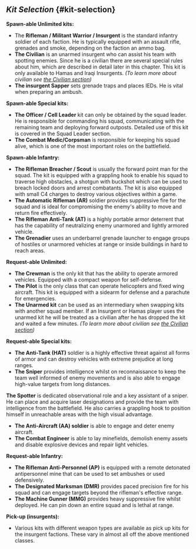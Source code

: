 ## _Kit Selection_ {#kit-selection}

**Spawn-able Unlimited kits:**

*   The **Rifleman / Militant Warrior / Insurgent** is the standard infantry soldier of each faction. He is typically equipped with an assault rifle, grenades and smoke, depending on the faction an ammo bag.
*   **The Civilian** is an unarmed insurgent who can assist his team with spotting enemies. Since he is a civilian there are several special rules about him, which are described in detail later in this chapter. This kit is only available to Hamas and Iraqi Insurgents. _(To learn more about civilian see_ [_the Civilian section_](the_civilian.md)_)_
*   **The insurgent Sapper** sets grenade traps and places IEDs. He is vital when preparing an ambush.

**Spawn-able Special kits:**

*   **The Officer / Cell Leader** kit can only be obtained by the squad leader. He is responsible for commanding his squad, communicating with the remaining team and deploying forward outposts. Detailed use of this kit is covered in the Squad Leader section.
*   **The Combat Medic/Corpsman** is responsible for keeping his squad alive, which is one of the most important roles on the battlefield.

**Spawn-able Infantry:**

*   **The Rifleman Breacher / Scout** is usually the forward point man for the squad. The kit is equipped with a grappling hook to enable his squad to traverse high obstacles, a shotgun with buckshot which can be used to breach locked doors and arrest combatants. The kit is also equipped with small C4 charges to destroy various objectives within a game.
*   **The Automatic Rifleman (AR)** soldier provides suppressive fire for the squad and is ideal for compromising the enemy&#039;s ability to move and return fire effectively.
*   **The Rifleman Anti-Tank (AT)** is a highly portable armor deterrent that has the capability of neutralizing enemy unarmored and lightly armored vehicle.
*   **The Grenadier** uses an underbarrel grenade launcher to engage groups of hostiles or unarmored vehicles at range or inside buildings in hard to reach areas.

**Request-able Unlimited:**

*   **The Crewman** is the only kit that has the ability to operate armored vehicles. Equipped with a compact weapon for self-defense.
*   **The Pilot** is the only class that can operate helicopters and fixed wing aircraft. This kit is equipped with a sidearm for defense and a parachute for emergencies.
*   **The Unarmed kit** can be used as an intermediary when swapping kits with another squad member. If an Insurgent or Hamas player uses the unarmed kit he will be treated as a civilian after he has dropped the kit and waited a few minutes. _(To learn more about civilian see_ [_the Civilian section_](the_civilian.md)_)_

**Request-able Special kits:**

*   **The Anti-Tank (HAT)** soldier is a highly effective threat against all forms of armor and can destroy vehicles with extreme prejudice at long ranges.
*   **The Sniper** provides intelligence whilst on reconnaissance to keep the team well informed of enemy movements and is also able to engage high-value targets from long distances.

**The Spotter** is dedicated observational role and a key assistant of a sniper. He can place and acquire laser designations and provide the team with intelligence from the battlefield. He also carries a grappling hook to position himself in unreachable areas with the high visual advantage.

*   **The Anti-Aircraft (AA) soldier** is able to engage and deter enemy aircraft.
*   **The Combat Engineer** is able to lay minefields, demolish enemy assets and disable explosive devices and repair light vehicles.

**Request-able Infantry:**

*   **The Rifleman Anti-Personnel (AP)** is equipped with a remote detonated antipersonnel mine that can be used to set ambushes or used defensively.
*   **The Designated Marksman (DMR)** provides paced precision fire for his squad and can engage targets beyond the rifleman&#039;s effective range.
*   **The Machine Gunner (MMG)** provides heavy suppressive fire whilst deployed. He can pin down an entire squad and is lethal at range.

**Pick-up (insurgents):**

*   Various kits with different weapon types are available as pick up kits for the insurgent factions. These vary in almost all off the above mentioned classes.